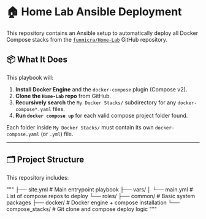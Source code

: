 # 🏠 Home Lab Ansible Deployment

This repository contains an Ansible setup to automatically deploy all Docker Compose stacks from the [`funmicra/Home-Lab`](https://github.com/funmicra/Home-Lab) GitHub repository.

## 📦 What It Does

This playbook will:

1. **Install Docker Engine** and the `docker-compose` plugin (Compose v2).
2. **Clone the `Home-Lab` repo** from GitHub.
3. **Recursively search** the `My Docker Stacks/` subdirectory for any `docker-compose*.yaml` files.
4. **Run `docker compose up`** for each valid compose project folder found.

Each folder inside `My Docker Stacks/` must contain its own `docker-compose.yaml` (or `.yml`) file.

---

## 🗂 Project Structure

This repository includes:

"""
├── site.yml # Main entrypoint playbook
├── vars/
│ └── main.yml # List of compose repos to deploy
└── roles/
├── common/ # Basic system packages
├── docker/ # Docker engine + compose installation
└── compose_stacks/ # Git clone and compose deploy logic
"""
